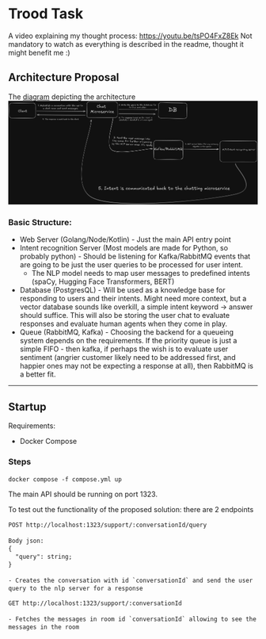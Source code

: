 # Trood Task

A video explaining my thought process: https://youtu.be/tsPO4FxZ8Ek Not mandatory to watch as everything is described in the readme, thought it might benefit me :)

## Architecture Proposal

The [diagram](https://excalidraw.com/#json=FP3AG37PEHdWTG06--DFO,g8H9wgnPifmnmNJuDV0_5Q) depicting the architecture
![diagram.png](diagram.png)

### Basic Structure: 
- Web Server (Golang/Node/Kotlin) - Just the main API entry point  
- Intent recognition Server (Most models are made for Python, so probably python) - Should be listening for Kafka/RabbitMQ events that are going to be just the user queries to be processed for user intent. 
  -  The NLP model needs to map user messages to predefined intents (spaCy, Hugging Face Transformers, BERT)
- Database (PostgresQL) - Will be used as a knowledge base for responding to users and their intents. Might need more context, but a vector database sounds like overkill, a simple intent keyword -> answer should suffice. This will also be storing the user chat to evaluate responses and evaluate human agents when they come in play.
- Queue (RabbitMQ, Kafka) - Choosing the backend for a queueing system depends on the requirements. If the priority queue is just a simple FIFO - then kafka, if perhaps the wish is to evaluate user sentiment (angrier customer likely need to be addressed first, and happier ones may not be expecting a response at all), then RabbitMQ is a better fit.

-----
## Startup

Requirements:
- Docker Compose

### Steps

```
docker compose -f compose.yml up
```

The main API should be running on port 1323.

To test out the functionality of the proposed solution: there are 2 endpoints 

```
POST http://localhost:1323/support/:conversationId/query

Body json:
{
  "query": string;
}

- Creates the conversation with id `conversationId` and send the user query to the nlp server for a response
```

```
GET http://localhost:1323/support/:conversationId

- Fetches the messages in room id `conversationId` allowing to see the messages in the room
```

